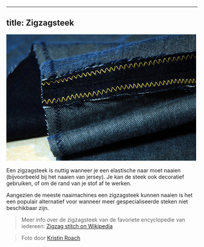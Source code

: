 ***

## title: Zigzagsteek

![Een zigzagsteek wordt gebruikt om te voorkomen dat de NT van de jeansstof uitrafelt](zig-zag.jpg)

Een zigzagsteek is nuttig wanneer je een elastische naar moet naaien (bijvoorbeeld bij het naaien van jersey). Je kan de steek ook decoratief gebruiken, of om de rand van je stof af te werken.

Aangezien de meeste naaimachines een zigzagsteek kunnen naaien is het een populair alternatief voor wanneer meer gespecialiseerde steken niet beschikbaar zijn.

> Meer info over de zigzagsteek van de favoriete encyclopedie van iedereen: [Zigzag stitch on Wikipedia](http://en.wikipedia.org/wiki/Zigzag\_stitch)

> Foto door [Kristin Roach](https://www.flickr.com/photos/kristinroach/3161126359)
